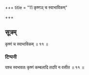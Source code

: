 +++
title = "11 कृष्णञ् च स्वाभाविकम्"

+++
## सूत्रम्
कृष्णं च स्वाभाविकम् ॥ ११ ॥  
### टिप्पनी
यश्च स्वभावतः कृष्णं कम्बलादि तदपि न वसीत ॥ ११ ॥  
